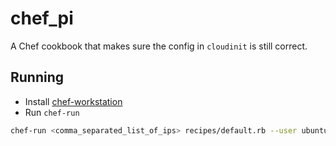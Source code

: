 # chef_pi

A Chef cookbook that makes sure the config in `cloudinit` is still correct.

## Running

- Install [chef-workstation](https://downloads.chef.io/chef-workstation)
- Run `chef-run`

```bash
chef-run <comma_separated_list_of_ips> recipes/default.rb --user ubuntu
```
